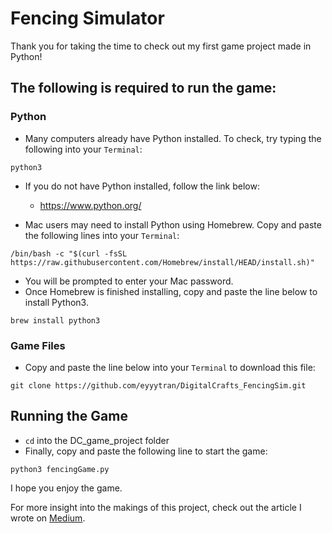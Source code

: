 # Fencing Simulator

Thank you for taking the time to check out my first game project made in Python!

## The following is required to run the game:

### Python

- Many computers already have Python installed. To check, try typing the following into your `Terminal`:

```
python3
```

- If you do not have Python installed, follow the link below:

  - https://www.python.org/

- Mac users may need to install Python using Homebrew. Copy and paste the following lines into your `Terminal`:

```
/bin/bash -c "$(curl -fsSL https://raw.githubusercontent.com/Homebrew/install/HEAD/install.sh)"
```

- You will be prompted to enter your Mac password.
- Once Homebrew is finished installing, copy and paste the line below to install Python3.

```
brew install python3
```

### Game Files

- Copy and paste the line below into your `Terminal` to download this file:

```
git clone https://github.com/eyyytran/DigitalCrafts_FencingSim.git
```

## Running the Game

- `cd` into the DC_game_project folder
- Finally, copy and paste the following line to start the game:

```
python3 fencingGame.py
```

I hope you enjoy the game.

For more insight into the makings of this project, check out the article I wrote on [Medium](https://medium.com/@ltatran94/6d0dcdb09fa2).
